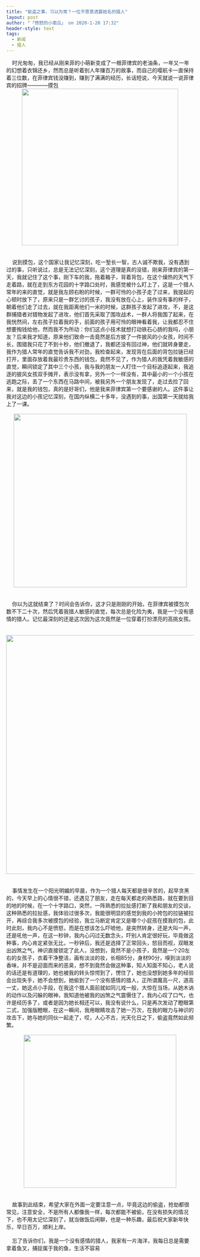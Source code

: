 ```yaml
---
title: "偷盗之事，习以为常？一位不愿意透露姓名的猎人"
layout: post
author: "「愤怒的小南瓜」 on 2020-1-20 17:32"
header-style: text
tags:
  - 新闻
  - 猎人
---
```


<head></head>
<body>
  &nbsp; &nbsp; 时光匆匆，我已经从刚来菲的小萌新变成了一根菲律宾的老油条，一年又一年的幻想着衣锦还乡，然而总是听着别人年赚百万的故事，而自己的嘤航卡一直保持着三位数，在菲律宾钱没赚到，赚到了满满的经历，长话短说，今天就说一说菲律宾的招牌————摸包 
 <div align="center"> 
  <ignore_js_op> 
   <img aid="1328310" src="https://bbs.boniu123.cc/data/attachment/forum/202001/20/091729nyyc6qyqyyzwsnby.png" zoomfile="data/attachment/forum/202001/20/091729nyyc6qyqyyzwsnby.png" file="data/attachment/forum/202001/20/091729nyyc6qyqyyzwsnby.png" width="420" inpost="1"> 
   <div class="tip tip_4 aimg_tip" id="aimg_1328310_menu" style="position: absolute; display: none" disautofocus="true"> 
    <div class="xs0"> 
     <p><strong>长一智.png</strong> <em class="xg1">(72.16 KB, 下载次数: 0)</em></p> 
     <p> <a href="forum.php?mod=attachment&amp;aid=MTMyODMxMHw1MGM5MmU2NXwxNTc5NTEzOTY4fDB8NTU0MTE4&amp;nothumb=yes" target="_blank">下载附件</a> &nbsp;<a href="javascript:;" onclick="showWindow(this.id, this.getAttribute('url'), 'get', 0);" id="savephoto_1328310" url="home.php?mod=spacecp&amp;ac=album&amp;op=saveforumphoto&amp;aid=1328310&amp;handlekey=savephoto_1328310">保存到相册</a> </p> 
     <p class="xg1 y"><span title="2020-1-20 09:17">8&nbsp;小时前</span> 上传</p> 
    </div> 
    <div class="tip_horn"></div> 
   </div> 
  </ignore_js_op> 
 </div>
 <br> 
 <br> &nbsp; &nbsp; 说到摸包，这个国家让我记忆深刻，吃一堑长一智，古人诚不欺我，没有遇到过的事，只听说过，总是无法记忆深刻，这个道理是真的没错，刚来菲律宾的第一天，我就记住了这个事，刚下车的我，拖着箱子，背着背包，在这个燥热的天气下走着路，就在走到东方花园的十字路口处时，我感觉被什么盯上了，这是一个猎人常年的来的直觉，就是我左顾右盼的时候，一群可怜的小孩子走了过来，我提起的心顿时放下了，原来只是一群乞讨的孩子，我没有放在心上，装作没有事的样子，朝着他们走了过去，就在我距离他们一米的时候，这群孩子发起了进攻，不，是这群捕猎者对猎物发起了进攻，他们首先采取了围攻战术，一群人将我围了起来，在我恍然间，左右孩子拉着我的手，前面的孩子用可怜的眼神看着我，让我都忍不住想要掏钱给他，然而我不为所动：你们这点小技术就想打动铁石心肠的我吗，小朋友？后来我才知道，原来他们致命一击竟然是后方披了一件披风的小女孩，时间不长，围猎我只花了不到十秒，他们撤退了，我都还没有回过神，他们就转身要走，我作为猎人常年的直觉告诉我不对劲，我检查起来，发现背在后面的背包拉链已经打开，里面存放着我最珍贵东西的钱包，竟然不见了，作为猎人的我凭着我敏感的直觉，瞬间锁定了其中三个小孩，我与我的朋友一人盯住一个目标追逐起来，我追逐的披风女孩双手摊开，表示没有拿，另外一个一样没有，其中最小的一个小孩在逃跑之际，丢了一个东西在马路中间，被我另外一个朋友发现了，走过去捡了回来，就是我的钱包，真的是好哥们，他是我来菲律宾第一个要感谢的人。这件事让我对这边的小孩记忆深刻，在国内纵横二十多年，没遇到的事，出国第一天就给我上了一课。
 <br> 
 <br> 
 <div align="center"> 
  <ignore_js_op> 
   <img aid="1328320" src="https://bbs.boniu123.cc/data/attachment/forum/202001/20/094106r2q2u4sou9zq2vgr.png" zoomfile="data/attachment/forum/202001/20/094106r2q2u4sou9zq2vgr.png" file="data/attachment/forum/202001/20/094106r2q2u4sou9zq2vgr.png" width="465" inpost="1"> 
   <div class="tip tip_4 aimg_tip" id="aimg_1328320_menu" style="position: absolute; display: none" disautofocus="true"> 
    <div class="xs0"> 
     <p><strong>惹不起.png</strong> <em class="xg1">(62 KB, 下载次数: 0)</em></p> 
     <p> <a href="forum.php?mod=attachment&amp;aid=MTMyODMyMHwxNTU1Yjk2ZnwxNTc5NTEzOTY4fDB8NTU0MTE4&amp;nothumb=yes" target="_blank">下载附件</a> &nbsp;<a href="javascript:;" onclick="showWindow(this.id, this.getAttribute('url'), 'get', 0);" id="savephoto_1328320" url="home.php?mod=spacecp&amp;ac=album&amp;op=saveforumphoto&amp;aid=1328320&amp;handlekey=savephoto_1328320">保存到相册</a> </p> 
     <p class="xg1 y"><span title="2020-1-20 09:41">8&nbsp;小时前</span> 上传</p> 
    </div> 
    <div class="tip_horn"></div> 
   </div> 
  </ignore_js_op> 
 </div>
 <br> 
 <br> 
 <div align="left">
   &nbsp; &nbsp; 你以为这就结束了？时间会告诉你，这才只是刚刚的开始，在菲律宾被摸包次数不下二十次，然后凭着我猎人敏感的直觉，每次总是化险为夷，我是一个没有感情的猎人。记忆最深刻的还是这次因为这次竟然是一位穿着打扮漂亮的高挑女孩。 
 </div>
 <br> 
 <br> 
 <div align="center"> 
  <ignore_js_op> 
   <img aid="1328309" src="https://bbs.boniu123.cc/data/attachment/forum/202001/20/091514kb7bh9w8e8wwwppt.png" zoomfile="data/attachment/forum/202001/20/091514kb7bh9w8e8wwwppt.png" file="data/attachment/forum/202001/20/091514kb7bh9w8e8wwwppt.png" width="640" inpost="1"> 
   <div class="tip tip_4 aimg_tip" id="aimg_1328309_menu" style="position: absolute; display: none" disautofocus="true"> 
    <div class="xs0"> 
     <p><strong>摸包1.png</strong> <em class="xg1">(285.57 KB, 下载次数: 0)</em></p> 
     <p> <a href="forum.php?mod=attachment&amp;aid=MTMyODMwOXxhMmZhMmM1ZHwxNTc5NTEzOTY4fDB8NTU0MTE4&amp;nothumb=yes" target="_blank">下载附件</a> &nbsp;<a href="javascript:;" onclick="showWindow(this.id, this.getAttribute('url'), 'get', 0);" id="savephoto_1328309" url="home.php?mod=spacecp&amp;ac=album&amp;op=saveforumphoto&amp;aid=1328309&amp;handlekey=savephoto_1328309">保存到相册</a> </p> 
     <p class="xg1 y"><span title="2020-1-20 09:15">8&nbsp;小时前</span> 上传</p> 
    </div> 
    <div class="tip_horn"></div> 
   </div> 
  </ignore_js_op> 
 </div>
 <br> 
 <br> 
 <div align="left">
   &nbsp; &nbsp; 事情发生在一个阳光明媚的早晨，作为一个猎人每天都是很辛苦的，起早贪黑的，今天早上的心情很不错，还遇见了朋友，走在每天都走的熟悉路，就在要到目的地的时候，在一个十字路口，突然，一阵熟悉的拉扯感打断了我和朋友的交谈，这种熟悉的拉扯感，我体验过很多次，我能很明显的感觉到我的小挎包的拉链被拉开，再综合我多次被摸包的经验，我立马断定肯定又是哪个小屁孩在摸我的包，此时此刻，我内心不是愤怒，而是在想该怎么吓唬他，是突然转身，还是大叫一声，还是吼他一声，在这一秒钟，我内心闪过无数念头，吓别人肯定很好玩，毕竟做这种事，内心肯定紧张无比，一秒钟后，我还是选择了正常回头，怒目而视，双眼发出凶煞之气，神识直接锁定了此人，没想到，竟然不是小孩子，竟然是一个20左右的女孩子，衣着干净整洁，画有淡淡的妆，长相85分，身材90分，嗅到淡淡的香味，并不是迎面而来的恶臭，想不到竟然会做这种事，知人知面不知心，老人说的话还是有道理的，她也被我的转头惊愕到了，愣住了，她也没想到她多年的经验会出现失手，她不会想到，她偷到了一个没有感情的猎人，正所谓魔高一尺，道高一丈，她这点小手段，在我这个猎人面前就如同儿戏一般，大惊在当场，从她木讷的动作以及闪躲的眼神，我知道他被我的凶煞之气震慑住了，我内心叹了口气，也许是经历多了，或者是因为她长相还可以，我没有说什么，只是再次发动了瞪眼第二式，加强版瞪眼，在这一瞬间，我用眼睛攻击了她一万次，在我的眼力与神识的攻击下，她与她的同伙一起走了，哎，人心不古，光天化日之下，偷盗竟然如此频繁。 
 </div>
 <br> 
 <div align="center"> 
  <ignore_js_op> 
   <img aid="1328307" src="https://bbs.boniu123.cc/data/attachment/forum/202001/20/091513i6dz46c62kx6b2ic.png" zoomfile="data/attachment/forum/202001/20/091513i6dz46c62kx6b2ic.png" file="data/attachment/forum/202001/20/091513i6dz46c62kx6b2ic.png" width="410" inpost="1"> 
   <div class="tip tip_4 aimg_tip" id="aimg_1328307_menu" style="position: absolute; display: none" disautofocus="true"> 
    <div class="xs0"> 
     <p><strong>摸包小孩授权.png</strong> <em class="xg1">(234.1 KB, 下载次数: 0)</em></p> 
     <p> <a href="forum.php?mod=attachment&amp;aid=MTMyODMwN3wwNjhlNDgzOXwxNTc5NTEzOTY4fDB8NTU0MTE4&amp;nothumb=yes" target="_blank">下载附件</a> &nbsp;<a href="javascript:;" onclick="showWindow(this.id, this.getAttribute('url'), 'get', 0);" id="savephoto_1328307" url="home.php?mod=spacecp&amp;ac=album&amp;op=saveforumphoto&amp;aid=1328307&amp;handlekey=savephoto_1328307">保存到相册</a> </p> 
     <p class="xg1 y"><span title="2020-1-20 09:15">8&nbsp;小时前</span> 上传</p> 
    </div> 
    <div class="tip_horn"></div> 
   </div> 
  </ignore_js_op> 
 </div>
 <br> 
 <br> 
 <div align="left">
   &nbsp; &nbsp; 故事到此结束，希望大家在外面一定要注意一点，毕竟这边的偷盗，抢劫都很常见，注意安全，不是所有人都像我一样，每次都能不被偷，在没有损失的情况下，也不用太记忆深刻了，就当做饭后闲聊，也是一种乐趣，最后祝大家新年快乐，早日百万，顺利上岸。 
 </div>
 <br> 
 <div align="left">
   &nbsp; &nbsp; 忘了告诉你们，我是一个没有感情的猎人，我家有一片海洋，我每日总是需要拿着鱼叉，捕捉属于我的鱼，生活不容易 
 </div>
 <br>
</body>


